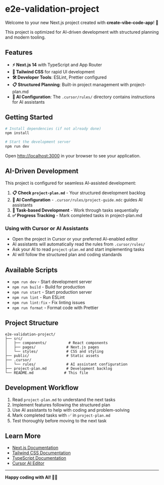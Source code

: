 # e2e-validation-project

Welcome to your new Next.js project created with **create-vibe-code-app**! 🚀

This project is optimized for AI-driven development with structured planning and modern tooling.

## Features

- **⚡ Next.js 14** with TypeScript and App Router
- **🎨 Tailwind CSS** for rapid UI development  
- **🛠️ Developer Tools**: ESLint, Prettier configured
- **📋 Structured Planning**: Built-in project management with project-plan.md
- **🤖 AI Configuration**: The `.cursor/rules/` directory contains instructions for AI assistants

## Getting Started

```bash
# Install dependencies (if not already done)
npm install

# Start the development server
npm run dev
```

Open [http://localhost:3000](http://localhost:3000) in your browser to see your application.

## AI-Driven Development

This project is configured for seamless AI-assisted development:

1. **📋 Check `project-plan.md`** - Your structured development backlog
2. **🤖 AI Configuration** - `.cursor/rules/project-guide.mdc` guides AI assistants  
3. **🎯 Task-based Development** - Work through tasks sequentially
4. **✅ Progress Tracking** - Mark completed tasks in project-plan.md

### Using with Cursor or AI Assistants

- Open the project in Cursor or your preferred AI-enabled editor
- AI assistants will automatically read the rules from `.cursor/rules/`
- Ask your AI to read `project-plan.md` and start implementing tasks
- AI will follow the structured plan and coding standards

## Available Scripts

- `npm run dev` - Start development server
- `npm run build` - Build for production  
- `npm run start` - Start production server
- `npm run lint` - Run ESLint
- `npm run lint:fix` - Fix linting issues
- `npm run format` - Format code with Prettier

## Project Structure

```
e2e-validation-project/
├── src/
│   ├── components/          # React components
│   ├── pages/              # Next.js pages
│   └── styles/             # CSS and styling
├── public/                 # Static assets
├── .cursor/
│   └── rules/              # AI assistant configuration
├── project-plan.md         # Development backlog
└── README.md              # This file
```

## Development Workflow

1. Read `project-plan.md` to understand the next tasks
2. Implement features following the structured plan
3. Use AI assistants to help with coding and problem-solving
4. Mark completed tasks with ✅ in `project-plan.md`
5. Test thoroughly before moving to the next task

## Learn More

- [Next.js Documentation](https://nextjs.org/docs)
- [Tailwind CSS Documentation](https://tailwindcss.com/docs)  
- [TypeScript Documentation](https://www.typescriptlang.org/docs)
- [Cursor AI Editor](https://cursor.sh/)

---

**Happy coding with AI! 🤖✨** 